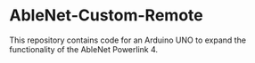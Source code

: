 # AbleNet-Custom-Remote
This repository contains code for an Arduino UNO to expand the functionality of the AbleNet Powerlink 4.

